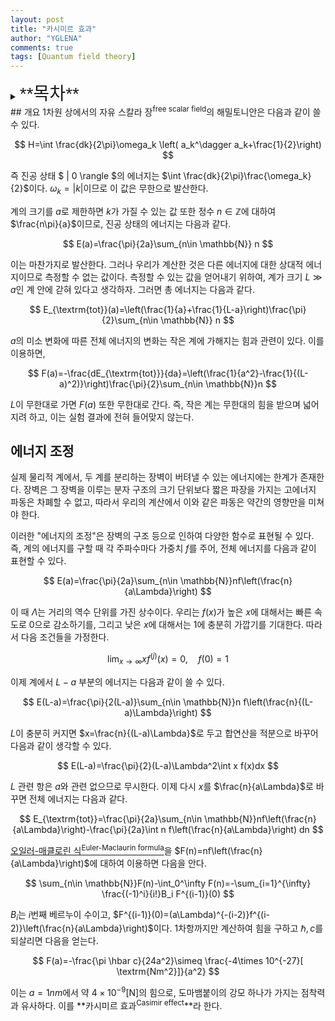 ```yaml
---
layout: post
title: "카시미르 효과"
author: "YGLENA"
comments: true
tags: [Quantum field theory]
---
```

<details><summary>
<span style="font-size:2em;font-family: Helvetica;">**목차**</span>
</summary>
* 목차
{:toc}
</details>
## 개요
1차원 상에서의 자유 스칼라 장<sup>free scalar field</sup>의 해밀토니안은 다음과 같이 쓸 수 있다.

$$
H=\int \frac{dk}{2\pi}\omega_k \left( a_k^\dagger a_k+\frac{1}{2}\right)
$$

즉 진공 상태 $ \| 0 \rangle $의 에너지는 $\int \frac{dk}{2\pi}\frac{\omega_k}{2}$이다. $\omega_k=\lvert k\rvert$이므로 이 값은 무한으로 발산한다.

계의 크기를 $a$로 제한하면 $k$가 가질 수 있는 값 또한 정수 $n\in \mathbb{Z}$에 대하여 $\frac{n\pi}{a}$이므로, 진공 상태의 에너지는 다음과 같다.

$$
E(a)=\frac{\pi}{2a}\sum_{n\in \mathbb{N}} n
$$

이는 마찬가지로 발산한다. 그러나 우리가 계산한 것은 다른 에너지에 대한 상대적 에너지이므로 측정할 수 없는 값이다. 측정할 수 있는 값을 얻어내기 위하여, 계가 크기 $L\gg a$인 계 안에 갇혀 있다고 생각하자. 그러면 총 에너지는 다음과 같다.

$$
E_{\textrm{tot}}(a)=\left(\frac{1}{a}+\frac{1}{L-a}\right)\frac{\pi}{2}\sum_{n\in \mathbb{N}} n
$$

$a$의 미소 변화에 따른 전체 에너지의 변화는 작은 계에 가해지는 힘과 관련이 있다. 이를 이용하면,

$$
F(a)=-\frac{dE_{\textrm{tot}}}{da}=\left(\frac{1}{a^2}-\frac{1}{(L-a)^2)}\right)\frac{\pi}{2}\sum_{n\in \mathbb{N}}n
$$

$L$이 무한대로 가면 $F(a)$ 또한 무한대로 간다. 즉, 작은 계는 무한대의 힘을 받으며 넓어지려 하고, 이는 실험 결과에 전혀 들어맞지 않는다.

## 에너지 조정
실제 물리적 계에서, 두 계를 분리하는 장벽이 버텨낼 수 있는 에너지에는 한계가 존재한다. 장벽은 그 장벽을 이루는 분자 구조의 크기 단위보다 짧은 파장을 가지는 고에너지 파동은 차폐할 수 없고, 따라서 우리의 계산에서 이와 같은 파동은 약간의 영향만을 미쳐야 한다.

이러한 "에너지의 조정"은 장벽의 구조 등으로 인하여 다양한 함수로 표현될 수 있다. 즉, 계의 에너지를 구할 때 각 주파수마다 가중치 $f$를 주어, 전체 에너지를 다음과 같이 표현할 수 있다.

$$
E(a)=\frac{\pi}{2a}\sum_{n\in \mathbb{N}}nf\left(\frac{n}{a\Lambda}\right)
$$

이 때 $\Lambda$는 거리의 역수 단위를 가진 상수이다. 우리는 $f(x)$가 높은 $x$에 대해서는 빠른 속도로 $0$으로 감소하기를, 그리고 낮은 $x$에 대해서는 $1$에 충분히 가깝기를 기대한다. 따라서 다음 조건들을 가정한다.

$$
\lim_{x\rightarrow \infty} x f^{(j)}(x)=0,\quad f(0)=1
$$

이제 계에서 $L-a$ 부분의 에너지는 다음과 같이 쓸 수 있다.

$$
E(L-a)=\frac{\pi}{2(L-a)}\sum_{n\in \mathbb{N}}n f\left(\frac{n}{(L-a)\Lambda}\right)
$$

$L$이 충분히 커지면 $x=\frac{n}{(L-a)\Lambda}$로 두고 합연산을 적분으로 바꾸어 다음과 같이 생각할 수 있다.

$$
E(L-a)=\frac{\pi}{2}(L-a)\Lambda^2\int x f(x)dx 
$$

$L$ 관련 항은 $a$와 관련 없으므로 무시한다. 이제 다시 $x$를 $\frac{n}{a\Lambda}$로 바꾸면 전체 에너지는 다음과 같다.

$$
E_{\textrm{tot}}=\frac{\pi}{2a}\sum_{n\in \mathbb{N}}nf\left(\frac{n}{a\Lambda}\right)-\frac{\pi}{2a}\int  n f\left(\frac{n}{a\Lambda}\right) dn
$$

[오일러-매클로린 식<sup>Euler-Maclaurin formula</sup>](https://yglena.github.io/2020-05-03/euler-maclaurin-forumla)을 $F(n)=nf\left(\frac{n}{a\Lambda}\right)$에 대하여 이용하면 다음을 안다.

$$
\sum_{n\in \mathbb{N}}F(n)-\int_0^\infty F(n)=-\sum_{i=1}^{\infty} \frac{(-1)^i}{i!}B_i F^{(i-1)}(0)
$$

$B_i$는 $i$번째 베르누이 수이고, $F^{(i-1)}(0)=(a\Lambda)^{-(i-2)}f^{(i-2)}\left(\frac{n}{a\Lambda}\right)$이다. 1차항까지만 계산하여 힘을 구하고 $\hbar, c$를 되살리면 다음을 얻는다.

$$
F(a)=-\frac{\pi \hbar c}{24a^2}\simeq \frac{-4\times 10^{-27}[ \textrm{Nm^2}]}{a^2}
$$

이는 $a=1nm$에서 약 $4\times 10^{-9}[ \textrm{N}]$의 힘으로, 도마뱀붙이의 강모 하나가 가지는 점착력과 유사하다. 이를 **카시미르 효과<sup>Casimir effect</sup>**라 한다.